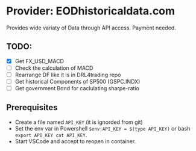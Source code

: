 # Provider: EODhistoricaldata.com

Provides wide variaty of Data through API access. Payment needed.

## TODO:

* [x] Get FX_USD_MACD
* [ ] Check the calculation of MACD
* [ ] Rearrange DF like it is in DRL4trading repo
* [ ] Get historical Components of SP500 (GSPC.INDX)
* [ ] Get government Bond for caclulating sharpe-ratio

## Prerequisites

* Create a file named `API_KEY` (it is ignorded from git)
* Set the env var in Powershell `$env:API_KEY = $(type API_KEY)` or bash `export API_KEY cat API_KEY`.
* Start VSCode and accept to reopen in container.
